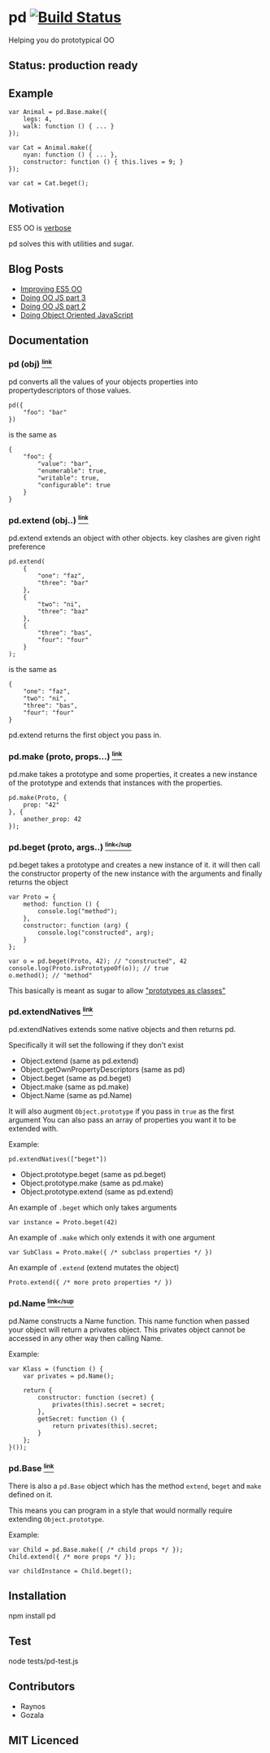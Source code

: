 # pd [![Build Status][1]][2]

Helping you do prototypical OO

## Status: production ready

## Example 

    var Animal = pd.Base.make({
        legs: 4,
        walk: function () { ... }
    });

    var Cat = Animal.make({
        nyan: function () { ... },
        constructor: function () { this.lives = 9; }
    });

    var cat = Cat.beget();

## Motivation

ES5 OO is [verbose][8]

pd solves this with utilities and sugar.

## Blog Posts

 - [Improving ES5 OO][9]
 - [Doing OO JS part 3][6]
 - [Doing OO JS part 2][5]
 - [Doing Object Oriented JavaScript][3]

## Documentation

### pd (obj) <a name="pd" href="#pd"><small><sup>link</sup></small></a>

pd converts all the values of your objects properties into propertydescriptors of those values.

    pd({
        "foo": "bar"
    })

is the same as

    {
        "foo": {
            "value": "bar",
            "enumerable": true,
            "writable": true,
            "configurable": true
        }
    }

### pd.extend (obj..) <a name="pd.extend" href="#pd.extend"><small><sup>link</sup></small></a>

pd.extend extends an object with other objects. key clashes are given right preference

    pd.extend(
        {
            "one": "faz",
            "three": "bar"
        },
        {
            "two": "ni",
            "three": "baz"
        },
        {
            "three": "bas",
            "four": "four"
        }
    );

is the same as

    {
        "one": "faz",
        "two": "ni",
        "three": "bas",
        "four": "four"
    }
    
pd.extend returns the first object you pass in.

### pd.make (proto, props...) <a name="pd.make" href="#pd.make"><small><sup>link</sup></small></a>

pd.make takes a prototype and some properties, it creates a new instance of the prototype and extends that instances with the properties.

    pd.make(Proto, {
        prop: "42"
    }, {
        another_prop: 42
    });

### pd.beget (proto, args..) <a name="pd.beget" href="#pd.beget"><small><sup>link</sup</small></a>

pd.beget takes a prototype and creates a new instance of it. it will then call the constructor property of the new instance with the arguments and finally returns the object

    var Proto = {
        method: function () {
            console.log("method");
        },
        constructor: function (arg) {
            console.log("constructed", arg);    
        }
    };

    var o = pd.beget(Proto, 42); // "constructed", 42
    console.log(Proto.isPrototypeOf(o)); // true
    o.method(); // "method"

This basically is meant as sugar to allow ["prototypes as classes"][4]
    
### pd.extendNatives <a name="pd.extendNatives" href="#pd.extendNatives"><small><sup>link</sup></small></a>

pd.extendNatives extends some native objects and then returns pd.

Specifically it will set the following if they don't exist

 - Object.extend (same as pd.extend)
 - Object.getOwnPropertyDescriptors (same as pd)
 - Object.beget (same as pd.beget)
 - Object.make (same as pd.make)
 - Object.Name (same as pd.Name)

It will also augment `Object.prototype` if you pass in `true` as the first argument
You can also pass an array of properties you want it to be extended with.

Example:

    pd.extendNatives(["beget"])

 - Object.prototype.beget (same as pd.beget)
 - Object.prototype.make (same as pd.make)
 - Object.prototype.extend (same as pd.extend)

An example of `.beget` which only takes arguments

    var instance = Proto.beget(42)

An example of `.make` which only extends it with one argument

    var SubClass = Proto.make({ /* subclass properties */ })

An example of `.extend` (extend mutates the object)

    Proto.extend({ /* more proto properties */ })

### pd.Name <a name="pd.Name" href="#pdName"><small><sup>link</sup</small></a>

pd.Name constructs a Name function. This name function when passed your object will
return a privates object. This privates object cannot be accessed in any other 
way then calling Name.

Example:

    var Klass = (function () {
        var privates = pd.Name();

        return {
            constructor: function (secret) {
                privates(this).secret = secret;
            },
            getSecret: function () {
                return privates(this).secret;
            }
        };
    }());

### pd.Base <a name="pd.Base" href="#pd.Base"><small><sup>link</sup></small></a>

There is also a `pd.Base` object which has the method `extend`, `beget` and `make` defined on it.

This means you can program in a style that would normally require extending `Object.prototype`.

Example:

    var Child = pd.Base.make({ /* child props */ });
    Child.extend({ /* more props */ });

    var childInstance = Child.beget();

## Installation

npm install pd

## Test

node tests/pd-test.js

## Contributors

 - Raynos
 - Gozala

## MIT Licenced

  [1]: https://secure.travis-ci.org/Raynos/pd.png
  [2]: http://travis-ci.org/Raynos/pd
  [3]: http://raynos.org/blog/4/Doing-Object-Oriented-JavaScript
  [4]: http://www.2ality.com/2011/06/prototypes-as-classes.html
  [5]: http://raynos.org/blog/5/Doing-Object-Oriented-Javascript---part-2
  [6]: http://raynos.org/blog/7/Doing-Object-Oriented-Javascript---part-3
  [8]: https://gist.github.com/1384024
  [9]: http://raynos.org/blog/17/Improving-ES5-OO-with-pd